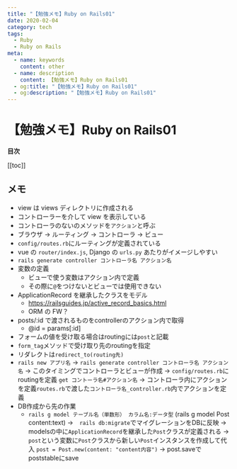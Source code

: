 ```yaml
---
title: "【勉強メモ】Ruby on Rails01"
date: 2020-02-04
category: tech
tags:
  - Ruby
  - Ruby on Rails
meta:
  - name: keywords
    content: other
  - name: description
    content: 【勉強メモ】Ruby on Rails01
  - og:title: "【勉強メモ】Ruby on Rails01"
  - og:description: "【勉強メモ】Ruby on Rails01"
---
```


# 【勉強メモ】Ruby on Rails01

**目次**

[[toc]]

## メモ

- view は views ディレクトリに作成される
- コントローラーを介して view を表示している
- コントローラのないのメソッドを`アクション`と呼ぶ
- ブラウザ → ルーティング → コントローラ → ビュー
- `config/routes.rb`にルーティングが定義されている
- vue の `router/index.js`, Django の `urls.py` あたりがイメージしやすい
- `rails generate controller コントローラ名 アクション名`
- 変数の定義
  - ビューで使う変数はアクション内で定義
  - その際に`@`をつけないとビューでは使用できない
- ApplicationRecord を継承したクラスをモデル
  - https://railsguides.jp/active_record_basics.html
  - ORM の FW？
- posts/:id で渡されるものをcontrollerのアクション内で取得
  - @id = params[:id]
- フォームの値を受け取る場合はroutingには`post`と記載
- `form_tag`メソッドで受け取り先のroutingを指定
- リダレクトは`redirect_to(routing先)`
- `rails new アプリ名` → `rails generate controller コントローラ名 アクション名` → このタイミングでコントローラとビューが作成 → `config/routes.rb`にroutingを定義 `get コントーラ名#アクション名` → コントローラ内にアクションを定義`routes.rb`で渡した`コントローラ名_controller.rb`内でアクションを定義
- DB作成から先の作業
  - `rails g model テーブル名（単数形） カラム名:データ型` (rails g model Post content:text) →　`rails db:migrate`でマイグレーションをDBに反映 → modelsの中に`ApplicationRecord`を継承した`Post`クラスが定義される → `post`という変数に`Post`クラスから新しい`Post`インスタンスを作成して代入 `post = Post.new(content: "content内容")` → post.saveでpoststableにsave
